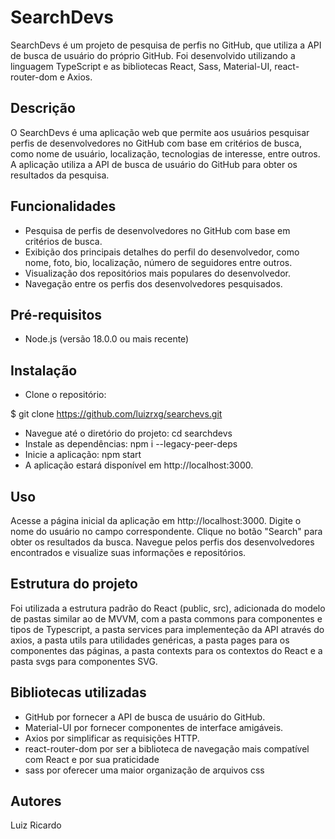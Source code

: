 # SearchDevs

SearchDevs é um projeto de pesquisa de perfis no GitHub, que utiliza a API de busca de usuário do próprio GitHub. Foi desenvolvido utilizando a linguagem TypeScript e as bibliotecas React, Sass, Material-UI, react-router-dom e Axios.

## Descrição

O SearchDevs é uma aplicação web que permite aos usuários pesquisar perfis de desenvolvedores no GitHub com base em critérios de busca, como nome de usuário, localização, tecnologias de interesse, entre outros. A aplicação utiliza a API de busca de usuário do GitHub para obter os resultados da pesquisa.

## Funcionalidades

- Pesquisa de perfis de desenvolvedores no GitHub com base em critérios de busca.
- Exibição dos principais detalhes do perfil do desenvolvedor, como nome, foto, bio, localização, número de seguidores entre outros.
- Visualização dos repositórios mais populares do desenvolvedor.
- Navegação entre os perfis dos desenvolvedores pesquisados.

## Pré-requisitos

- Node.js (versão 18.0.0 ou mais recente)

## Instalação

- Clone o repositório:

$ git clone https://github.com/luizrxg/searchevs.git

- Navegue até o diretório do projeto: cd searchdevs
- Instale as dependências: npm i --legacy-peer-deps
- Inicie a aplicação: npm start
- A aplicação estará disponível em http://localhost:3000.

## Uso

Acesse a página inicial da aplicação em http://localhost:3000.
Digite o nome do usuário no campo correspondente.
Clique no botão "Search" para obter os resultados da busca.
Navegue pelos perfis dos desenvolvedores encontrados e visualize suas informações e repositórios.

## Estrutura do projeto

Foi utilizada a estrutura padrão do React (public, src), adicionada do modelo de pastas similar ao de MVVM, com a pasta commons para componentes e tipos de Typescript,
a pasta services para implementeção da API através do axios, a pasta utils para utilidades genéricas, a pasta pages para os componentes das páginas, a pasta contexts para
os contextos do React e a pasta svgs para componentes SVG.

## Bibliotecas utilizadas

- GitHub por fornecer a API de busca de usuário do GitHub.
- Material-UI por fornecer componentes de interface amigáveis.
- Axios por simplificar as requisições HTTP.
- react-router-dom por ser a biblioteca de navegação mais compatível com React e por sua praticidade
- sass por oferecer uma maior organização de arquivos css

## Autores

Luiz Ricardo
